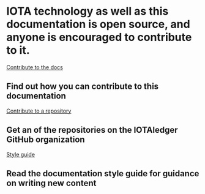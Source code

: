 # IOTA technology as well as this documentation is open source, and anyone is encouraged to contribute to it.

[Contribute to the docs](/0.1/documentation/contribution-guidelines.md)
## Find out how you can contribute to this documentation

[Contribute to a repository](/0.1/iotaledger/contribution-guidelines.md)
## Get an of the repositories on the IOTAledger GitHub organization

[Style guide](/0.1/documentation/style-guide.md)
## Read the documentation style guide for guidance on writing new content